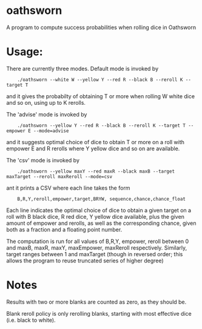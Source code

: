 # oathsworn
A program to compute success probabilities when rolling dice in Oathsworn

# Usage:

There are currently three modes. Default mode is invoked by 

        ./oathsworn --white W --yellow Y --red R --black B --reroll K --target T

and it gives the probabilty of obtaining T or more when rolling W white dice and so on, using up to K rerolls. 

The 'advise' mode is invoked by

        ./oathsworn --yellow Y --red R --black B --reroll K --target T --empower E --mode=advise

and it suggests optimal choice of dice to obtain T or more on a roll with empower E and R rerolls where Y yellow dice and so on are available.

The 'csv' mode is invoked by 

        ./oathsworn --yellow maxY --red maxR --black maxB --target maxTarget --reroll maxReroll --mode=csv

ant it prints a CSV where each line takes the form 
        
        B,R,Y,reroll,empower,target,BRYW, sequence,chance,chance_float

Each line indicates the optimal choice of dice to obtain a given target on a roll with B black dice, R red dice, Y yellow dice available, plus the given amount of empower and rerolls, as well as the corresponding chance, given both as a fraction and a floating point number.

The computation is run for all values of B,R,Y, empower, reroll between 0 and maxB, maxR, maxY, maxEmpower, maxReroll respectively. Similarly, target ranges between 1 and maxTarget (though in reversed order; this allows the program to reuse truncated series of higher degree)

# Notes

Results with two or more blanks are counted as zero, as they should be.

Blank reroll policy is only rerolling blanks, starting with most effective dice (i.e. black to white).


